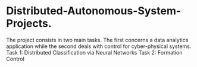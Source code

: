 # Distributed-Autonomous-System-Projects.
The project consists in two main tasks. The first concerns a data analytics application while the second deals with control for cyber-physical systems.  Task 1: Distributed Classification via Neural Networks  Task 2: Formation Control 
